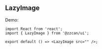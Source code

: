 ## LazyImage

Demo:

```tsx
import React from 'react';
import { LazyImage } from '@zzcan/ui';

export default () => <LazyImage src="" />;
```
